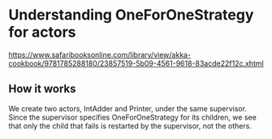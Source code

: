 # Understanding OneForOneStrategy for actors

https://www.safaribooksonline.com/library/view/akka-cookbook/9781785288180/23857519-5b09-4561-9618-83acde22f12c.xhtml

## How it works

We create two actors, IntAdder and Printer, under the same supervisor.
Since the supervisor specifies OneForOneStrategy for its children, we see that only the child that fails is restarted by the supervisor, not the others.
